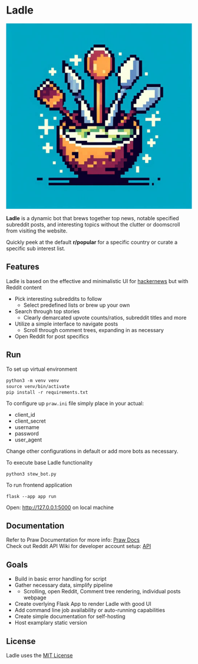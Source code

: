 # Ladle

<img src="images/LadleApp.png" width="512" alt="Ladle Logo">

**Ladle** is a dynamic bot that brews together top news, notable specified subreddit posts, and interesting topics without the clutter or doomscroll from visiting the website. 

Quickly peek at the default **r/popular** for a specific country or curate a specific sub interest list. 

## Features
Ladle is based on the effective and minimalistic UI for [hackernews](https://news.ycombinator.com/) but with Reddit content
- Pick interesting subreddits to follow
  - Select predefined lists or brew up your own
- Search through top stories
  - Clearly demarcated upvote counts/ratios, subreddit titles and more
- Utilize a simple interface to navigate posts
  - Scroll through comment trees, expanding in as necessary
- Open Reddit for post specifics

## Run
To set up virtual environment
```
python3 -m venv venv
source venv/bin/activate
pip install -r requirements.txt
```

To configure up ```praw.ini``` file simply place in your actual:
- client_id
- client_secret
- username
- password
- user_agent

Change other configurations in default or add more bots as necessary.

To execute base Ladle functionality
```
python3 stew_bot.py
```

To run frontend application
```
flask --app app run
```
Open: http://127.0.0.1:5000 on local machine

## Documentation

Refer to Praw Documentation for more info:  [Praw Docs](https://praw.readthedocs.io/en/stable/index.html)\
Check out Reddit API Wiki for developer account setup: [API](https://www.reddit.com/wiki/api/) 

## Goals
- Build in basic error handling for script
- Gather necessary data, simplify pipeline
- * Scrolling, open Reddit, Comment tree rendering, individual posts webpage 
- Create overlying Flask App to render Ladle with good UI
- Add command line job availability or auto-running capabilities
- Create simple documentation for self-hosting
- Host examplary static version

## License

Ladle uses the [MIT License](https://opensource.org/license/mit)
